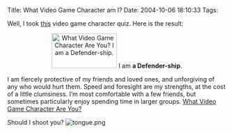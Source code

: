 Title: What Video Game Character am I?
Date: 2004-10-06 18:10:33
Tags: 

<p>Well, I took <a href="http://web.archive.org/web/20041018111240/http://quiz.ravenblack.net/videogame.pl">this</a> video game character quiz. Here is the result:
</p>
<p align="center"><a href="http://web.archive.org/web/20041018111240/http://quiz.ravenblack.net/videogame.pl"><img width="150" height="80" alt="What Video Game Character Are You? I am a Defender-ship." src="http://web.archive.org/web/20041018111240/http://quiz.ravenblack.net/videogame/6.png"/></a>
I am <strong>a Defender-ship</strong>.


I am fiercely protective of my friends and loved ones, and unforgiving of any who would hurt them. Speed and foresight are my strengths, at the cost of a little clumsiness. I’m most comfortable with a few friends, but sometimes particularly enjoy spending time in larger groups. <a href="http://web.archive.org/web/20041018111240/http://quiz.ravenblack.net/videogame.pl">What Video Game Character Are You?</a></p>
<p>
Should I shoot you? <img alt="tongue.png" src="http://web.archive.org/web/20041018111240/http://www.damog.net/images/emoticons/tongue.png"/></p>
